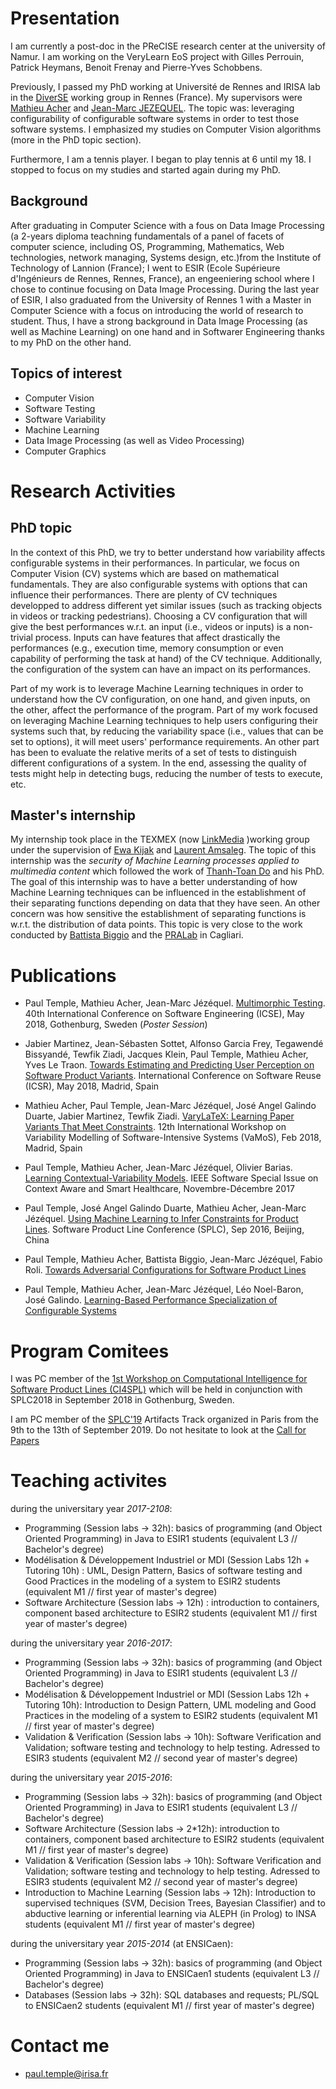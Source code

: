 # Presentation

I am currently a post-doc in the PReCISE research center at the university of Namur.
I am working on the VeryLearn EoS project with Gilles Perrouin, Patrick Heymans, Benoit Frenay and Pierre-Yves Schobbens.

Previously, I passed my PhD working at Université de Rennes and IRISA lab in the [DiverSE](http://diverse.irisa.fr/) working group in Rennes (France).
My supervisors were [Mathieu Acher](http://www.mathieuacher.com/) and [Jean-Marc JEZEQUEL](http://people.irisa.fr/Jean-Marc.Jezequel/).
The topic was: leveraging configurability of configurable software systems in order to test those software systems.
I emphasized my studies on Computer Vision algorithms (more in the PhD topic section).

Furthermore, I am a tennis player. I began to play tennis at 6 until my 18. I stopped to focus on my studies and started again during my PhD.

## Background

After graduating in Computer Science with a fous on Data Image Processing (a 2-years diploma teachning fundamentals of a panel of facets of computer science, including OS, Programming, Mathematics, Web technologies, network managing, Systems design, etc.)from the Institute of Technology of Lannion (France); I went to ESIR (Ecole Supérieure d'Ingénieurs de Rennes, Rennes, France), an engeeniering school where I chose to continue focusing on Data Image Processing.
During the last year of ESIR, I also graduated from the University of Rennes 1 with a Master in Computer Science with a focus on introducing the world of research to student.
Thus, I have a strong background in Data Image Processing (as well as Machine Learning) on one hand and in Softwarer Engineering thanks to my PhD on the other hand.

## Topics of interest
* Computer Vision
* Software Testing
* Software Variability
* Machine Learning
* Data Image Processing (as well as Video Processing)
* Computer Graphics


# Research Activities

## PhD topic

In the context of this PhD, we try to better understand how variability affects configurable systems in their performances.
In particular, we focus on Computer Vision (CV) systems which are based on mathematical fundamentals.
They are also configurable systems with options that can influence their performances.
There are plenty of CV techniques developped to address different yet similar issues (such as tracking objects in videos or tracking pedestrians).
Choosing a CV configuration that will give the best performances w.r.t. an input (i.e., videos or inputs) is a non-trivial process. Inputs can have features that affect drastically the performances (e.g., execution time, memory consumption or even capability of performing the task at hand) of the CV technique.
Additionally, the configuration of the system can have an impact on its performances.

Part of my work is to leverage Machine Learning techniques in order to understand how the CV configuration, on one hand, and given inputs, on the other, affect the performance of the program.
Part of my work focused on leveraging Machine Learning techniques to help users configuring their systems such that, by reducing the variability space (i.e., values that can be set to options), it will meet users' performance requirements.
An other part has been to evaluate the relative merits of a set of tests to distinguish different configurations of a system.
In the end, assessing the quality of tests might help in detecting bugs, reducing the number of tests to execute, etc.

## Master's internship

My internship took place in the TEXMEX (now [LinkMedia](http://www-linkmedia.irisa.fr/) )working group under the supervision of [Ewa Kijak](http://www.irisa.fr/texmex/Ewa.Kijak/index_en.php) and [Laurent Amsaleg](http://people.rennes.inria.fr/Laurent.Amsaleg/).
The topic of this internship was the _security of Machine Learning processes applied to multimedia content_ which followed the work of [Thanh-Toan Do](https://sites.google.com/site/thanhtoando2212/) and his PhD.
The goal of this internship was to have a better understanding of how Machine Learning techniques can be influenced in the establishment of their separating functions depending on data that they have seen.
An other concern was how sensitive the establishment of separating functions is w.r.t. the distribution of data points.
This topic is very close to the work conducted by [Battista Biggio](https://pralab.diee.unica.it/en/BattistaBiggio) and the [PRALab](http://pralab.diee.unica.it/en) in Cagliari.


# Publications

* Paul Temple, Mathieu Acher, Jean-Marc Jézéquel. [Multimorphic Testing](https://hal.inria.fr/hal-01730163/). 40th International Conference on Software Engineering (ICSE), May 2018, Gothenburg, Sweden  (*Poster Session*)

* Jabier Martinez, Jean-Sébasten Sottet, Alfonso Garcia Frey, Tegawendé Bissyandé, Tewfik Ziadi, Jacques Klein, Paul Temple, Mathieu Acher, Yves Le Traon. [Towards Estimating and Predicting User Perception on Software Product Variants](http://hal.upmc.fr/hal-01720519). International Conference on Software Reuse (ICSR), May 2018, Madrid, Spain

* Mathieu Acher, Paul Temple, Jean-Marc Jézéquel, José Angel Galindo Duarte, Jabier Martinez, Tewfik Ziadi. [VaryLaTeX: Learning Paper Variants That Meet Constraints](https://hal.inria.fr/hal-01659161). 12th International Workshop on Variability Modelling of Software-Intensive Systems (VaMoS), Feb 2018, Madrid, Spain

* Paul Temple, Mathieu Acher, Jean-Marc Jézéquel, Olivier Barias. [Learning Contextual-Variability Models](http://resolver.ebscohost.com/openurl?sid=google&auinit=P&aulast=Temple&atitle=Learning+Contextual-Variability+Models&id=doi%3a10.1109%2fMS.2017.4121211&site=ftf-live). IEEE Software Special Issue on Context Aware and Smart Healthcare, Novembre-Décembre 2017

* Paul Temple, José Angel Galindo Duarte, Mathieu Acher, Jean-Marc Jézéquel. [Using Machine Learning to Infer Constraints for Product Lines](https://hal.inria.fr/hal-01323446). Software Product Line Conference (SPLC), Sep 2016, Beijing, China

* Paul Temple, Mathieu Acher, Battista Biggio, Jean-Marc Jézéquel, Fabio Roli. [Towards Adversarial Configurations for Software Product Lines](https://arxiv.org/abs/1805.12021)

* Paul Temple, Mathieu Acher, Jean-Marc Jézéquel, Léo Noel-Baron, José Galindo. [Learning-Based Performance Specialization of Configurable Systems](https://hal.inria.fr/hal-01467299)

# Program Comitees

I was PC member of the [1st Workshop on Computational Intelligence for Software Product Lines (CI4SPL)](https://ci4spl.github.io/) which will be held in conjunction with SPLC2018 in September 2018 in Gothenburg, Sweden.

I am PC member of the [SPLC'19](https://splc2019.net/) Artifacts Track organized in Paris from the 9th to the 13th of September 2019.
Do not hesitate to look at the [Call for Papers](https://splc2019.net/call-for-papers/call-for-research-papers/)

# Teaching activites

during the universitary year *2017-2108*:
   * Programming (Session labs -> 32h): basics of programming (and Object Oriented Programming) in Java to ESIR1 students (equivalent L3 // Bachelor's degree)
   * Modélisation & Développement Industriel or MDI (Session Labs 12h + Tutoring 10h) : UML, Design Pattern, Basics of software testing and Good Practices in the modeling of a system to ESIR2 students (equivalent M1 // first year of master's degree)
   * Software Architecture (Session labs -> 12h) : introduction to containers, component based architecture to ESIR2 students (equivalent M1 // first year of master's degree)

during the universitary year *2016-2017*:
   * Programming (Session labs -> 32h): basics of programming (and Object Oriented Programming) in Java to ESIR1 students (equivalent L3 // Bachelor's degree)
   * Modélisation & Développement Industriel or MDI (Session Labs 12h + Tutoring 10h): Introduction to Design Pattern, UML modeling and Good Practices in the modeling of a system to ESIR2 students (equivalent M1 // first year of master's degree)
   * Validation & Verification (Session labs -> 10h): Software Verification and Validation; software testing and technology to help testing. Adressed to ESIR3 students (equivalent M2 // second year of master's degree)

during the universitary year *2015-2016*:
   * Programming (Session labs -> 32h): basics of programming (and Object Oriented Programming) in Java to ESIR1 students (equivalent L3 // Bachelor's degree)
   * Software Architecture (Session labs -> 2*12h): introduction to containers, component based architecture to ESIR2 students (equivalent M1 // first year of master's degree)
   * Validation & Verification (Session labs -> 10h): Software Verification and Validation; software testing and technology to help testing. Adressed to ESIR3 students (equivalent M2 // second year of master's degree)
   * Introduction to Machine Learning (Session labs -> 12h): Introduction to supervised techniques (SVM, Decision Trees, Bayesian Classifier) and to abductive learning or inferential learning via ALEPH (in Prolog) to INSA students (equivalent M1 // first year of master's degree)

during the universitary year *2015-2014* (at ENSICaen):
   * Programming (Session labs -> 32h): basics of programming (and Object Oriented Programming) in Java to ENSICaen1 students (equivalent L3 // Bachelor's degree)
   * Databases (Session labs -> 32h): SQL databases and requests; PL/SQL to ENSICaen2 students (equivalent M1 // first year of master's degree)
# Contact me
* paul.temple@irisa.fr
